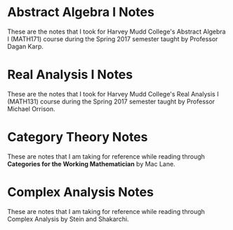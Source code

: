 # Abstract Algebra I Notes

These are the notes that I took for Harvey Mudd College's Abstract Algebra I
(MATH171) course during the Spring 2017 semester taught by Professor Dagan
Karp.

# Real Analysis I Notes

These are the notes that I took for Harvey Mudd College's Real Analysis I
(MATH131) course during the Spring 2017 semester taught by Professor Michael
Orrison.

# Category Theory Notes

These are notes that I am taking for reference while reading through
**Categories for the Working Mathematician** by Mac Lane.

# Complex Analysis Notes

These are notes that I am taking for reference while reading through Complex
Analysis by Stein and Shakarchi.
